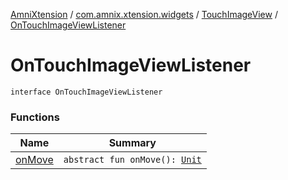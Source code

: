 [AmniXtension](../../../index.md) / [com.amnix.xtension.widgets](../../index.md) / [TouchImageView](../index.md) / [OnTouchImageViewListener](./index.md)

# OnTouchImageViewListener

`interface OnTouchImageViewListener`

### Functions

| Name | Summary |
|---|---|
| [onMove](on-move.md) | `abstract fun onMove(): `[`Unit`](https://kotlinlang.org/api/latest/jvm/stdlib/kotlin/-unit/index.html) |
